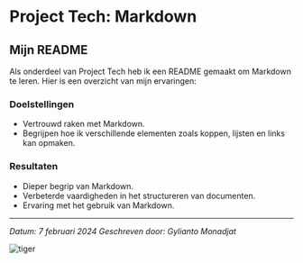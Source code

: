 # Project Tech: Markdown

## Mijn README

Als onderdeel van Project Tech heb ik een README gemaakt om Markdown te leren. Hier is een overzicht van mijn ervaringen:

### Doelstellingen

- Vertrouwd raken met Markdown.
- Begrijpen hoe ik verschillende elementen zoals koppen, lijsten en links kan opmaken.

### Resultaten

- Dieper begrip van Markdown.
- Verbeterde vaardigheden in het structureren van documenten.
- Ervaring met het gebruik van Markdown.

---

*Datum: 7 februari 2024*
*Geschreven door: Gylianto Monadjat*

![tiger](https://cdn.britannica.com/40/75640-050-F894DD85/tiger-Siberian.jpg)